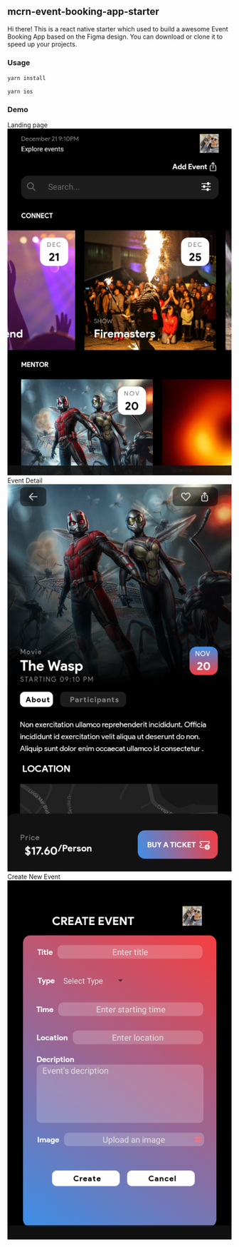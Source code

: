 ## mcrn-event-booking-app-starter

Hi there! This is a react native starter which used to build a awesome Event Booking App based on the Figma design. You can download or clone it to speed up your projects. 

### Usage
```
yarn install
```
```
yarn ios
```
### Demo
Landing page   
![alt text](https://github.com/nhatdoan1991/React-Native-UI---Booking-Event-/blob/main/bookingevent.PNG?raw=true)
Event Detail   
![alt text](https://github.com/nhatdoan1991/React-Native-UI---Booking-Event-/blob/main/bookingevent2.PNG?raw=true)
Create New Event   
![alt text](https://github.com/nhatdoan1991/React-Native-UI---Booking-Event-/blob/main/bookingevent3.PNG?raw=true)

